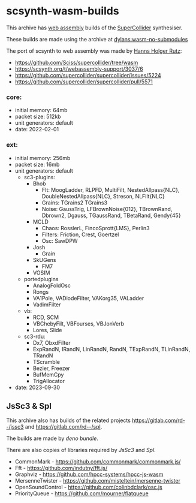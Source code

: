 # scsynth-wasm-builds

This archive has [web assembly](https://webassembly.org/) builds of the [SuperCollider](https://www.audiosynth.com/) synthesiser.

These builds are made using the archive at [dylans:wasm-no-submodules](https://github.com/dylans/supercollider/tree/wasm-no-submodules)

The port of scsynth to web assembly was made by [Hanns Holger Rutz](https://www.sciss.de/):

- <https://github.com/Sciss/supercollider/tree/wasm>
- <https://scsynth.org/t/webassembly-support/3037/6>
- <https://github.com/supercollider/supercollider/issues/5224>
- <https://github.com/supercollider/supercollider/pull/5571>

### core:

- initial memory: 64mb
- packet size: 512kb
- unit generators: default
- date: 2022-02-01

### ext:

- initial memory: 256mb
- packet size: 16mb
- unit generators: default
  + sc3-plugins:
    - Bhob
      + Flt: MoogLadder, RLPFD, MultiFilt, NestedAllpass{NLC}, DoubleNestedAllpass{NLC}, Streson, NLFilt{NLC}
      + Grains: TGrains2 TGrains3
      + Noise: GaussTrig, LFBrownNoise{012}, TBrownRand, Dbrown2, Dgauss, TGaussRand, TBetaRand, Gendy{45}
	- MCLD
      + Chaos: RosslerL, FincoSprott{LMS}, Perlin3
	  + Filters: Friction, Crest, Goertzel
      + Osc: SawDPW
    - Josh
      + Grain
    - SkUGens
      + FM7
    - VOSIM
  + portedplugins
    - AnalogFoldOsc
    - Rongs
    - VA1Pole, VADiodeFilter, VAKorg35, VALadder
    - VadimFilter
  + vb:
    - RCD, SCM
    - VBChebyFilt, VBFourses, VBJonVerb
    - Lores, Slide
  + sc3-rdu:
    - Dx7, ObxdFilter
    - ExpRandN, IRandN, LinRandN, RandN, TExpRandN, TLinRandN, TRandN
    - TScramble
    - Bezier, Freezer
    - BufMemCpy
	- TrigAllocator
- date: 2023-09-30

## JsSc3 & Spl

This archive also has builds of the related projects <https://gitlab.com/rd--/jssc3> and <https://gitlab.com/rd--/spl>.

The builds are made by _deno bundle_.

There are also copies of libraries required by _JsSc3_ and _Spl_.

- CommonMark - <https://github.com/commonmark/commonmark.js/>
- Fft - <https://github.com/indutny/fft.js/>
- Graphviz - <https://github.com/hpcc-systems/hpcc-js-wasm>
- MersenneTwister - <https://github.com/misteltein/mersenne-twister>
- OpenSoundControl - <https://github.com/colinbdclark/osc.js>
- PriorityQueue - <https://github.com/mourner/flatqueue>
